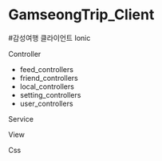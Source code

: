# GamseongTrip_Client

#감성여행 클라이언트
Ionic

Controller
- feed_controllers 
- friend_controllers
- local_controllers
- setting_controllers
- user_controllers

Service

View

Css
